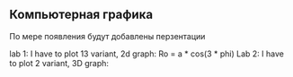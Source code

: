 ## Компьютерная графика

По мере появления будут добавлены перзентации 


lab 1: 
    I have to plot 13 variant,  2d graph:
         Ro = a * cos(3 * phi)
Lab 2:
    I have to plot 2 variant, 3D graph:
        